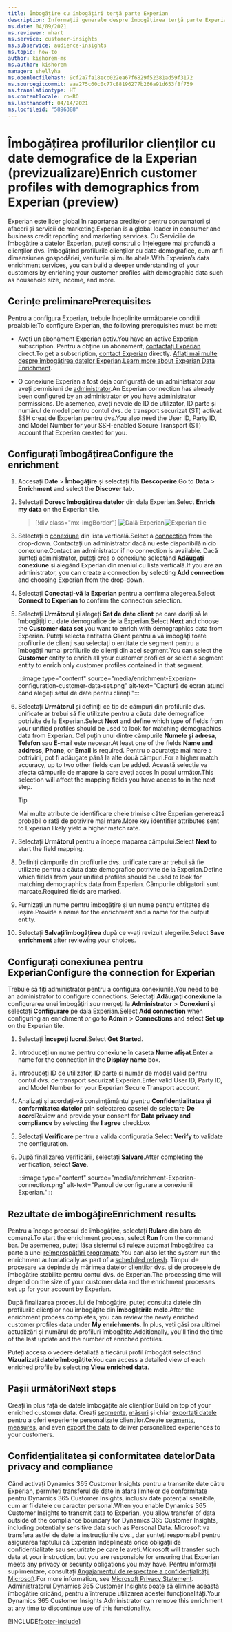 ```yaml
---
title: Îmbogățire cu îmbogățiri terță parte Experian
description: Informații generale despre îmbogățirea terță parte Experian.
ms.date: 04/09/2021
ms.reviewer: mhart
ms.service: customer-insights
ms.subservice: audience-insights
ms.topic: how-to
author: kishorem-ms
ms.author: kishorem
manager: shellyha
ms.openlocfilehash: 9cf2a7fa18ecc022ea67f6829f52381ad59f3172
ms.sourcegitcommit: aaa275c60c0c77c88196277b266a91d653f8f759
ms.translationtype: HT
ms.contentlocale: ro-RO
ms.lasthandoff: 04/14/2021
ms.locfileid: "5896388"
---
```

# <a name="enrich-customer-profiles-with-demographics-from-experian-preview"></a><span data-ttu-id="3b33f-103">Îmbogățirea profilurilor clienților cu date demografice de la Experian (previzualizare)</span><span class="sxs-lookup"><span data-stu-id="3b33f-103">Enrich customer profiles with demographics from Experian (preview)</span></span>

<span data-ttu-id="3b33f-104">Experian este lider global în raportarea creditelor pentru consumatori și afaceri și servicii de marketing.</span><span class="sxs-lookup"><span data-stu-id="3b33f-104">Experian is a global leader in consumer and business credit reporting and marketing services.</span></span> <span data-ttu-id="3b33f-105">Cu Serviciile de îmbogățire a datelor Experian, puteți construi o înțelegere mai profundă a clienților dvs. îmbogățind profilurile clienților cu date demografice, cum ar fi dimensiunea gospodăriei, veniturile și multe altele.</span><span class="sxs-lookup"><span data-stu-id="3b33f-105">With Experian’s data enrichment services, you can build a deeper understanding of your customers by enriching your customer profiles with demographic data such as household size, income, and more.</span></span>

## <a name="prerequisites"></a><span data-ttu-id="3b33f-106">Cerințe preliminare</span><span class="sxs-lookup"><span data-stu-id="3b33f-106">Prerequisites</span></span>

<span data-ttu-id="3b33f-107">Pentru a configura Experian, trebuie îndeplinite următoarele condiții prealabile:</span><span class="sxs-lookup"><span data-stu-id="3b33f-107">To configure Experian, the following prerequisites must be met:</span></span>

- <span data-ttu-id="3b33f-108">Aveți un abonament Experian activ.</span><span class="sxs-lookup"><span data-stu-id="3b33f-108">You have an active Experian subscription.</span></span> <span data-ttu-id="3b33f-109">Pentru a obține un abonament, [contactați Experian](https://www.experian.com/marketing-services/contact) direct.</span><span class="sxs-lookup"><span data-stu-id="3b33f-109">To get a subscription, [contact Experian](https://www.experian.com/marketing-services/contact) directly.</span></span> <span data-ttu-id="3b33f-110">[Aflați mai multe despre îmbogățirea datelor Experian](https://www.experian.com/marketing-services/microsoft?cmpid=ems_web_mci_cdppage).</span><span class="sxs-lookup"><span data-stu-id="3b33f-110">[Learn more about Experian Data Enrichment](https://www.experian.com/marketing-services/microsoft?cmpid=ems_web_mci_cdppage).</span></span>

- <span data-ttu-id="3b33f-111">O conexiune Experian a fost deja configurată de un administrator *sau* aveți permisiuni de [administrator](permissions.md#administrator).</span><span class="sxs-lookup"><span data-stu-id="3b33f-111">An Experian connection has already been configured by an administrator *or* you have [administrator](permissions.md#administrator) permissions.</span></span> <span data-ttu-id="3b33f-112">De asemenea, aveți nevoie de ID de utilizator, ID parte și numărul de model pentru contul dvs. de transport securizat (ST) activat SSH creat de Experian pentru dvs.</span><span class="sxs-lookup"><span data-stu-id="3b33f-112">You also need the User ID, Party ID, and Model Number for your SSH-enabled Secure Transport (ST) account that Experian created for you.</span></span>

## <a name="configure-the-enrichment"></a><span data-ttu-id="3b33f-113">Configurați îmbogățirea</span><span class="sxs-lookup"><span data-stu-id="3b33f-113">Configure the enrichment</span></span>

1. <span data-ttu-id="3b33f-114">Accesați **Date** > **Îmbogățire** și selectați fila **Descoperire**.</span><span class="sxs-lookup"><span data-stu-id="3b33f-114">Go to **Data** > **Enrichment** and select the **Discover** tab.</span></span>

1. <span data-ttu-id="3b33f-115">Selectați **Doresc îmbogățirea datelor** din dala Experian.</span><span class="sxs-lookup"><span data-stu-id="3b33f-115">Select **Enrich my data** on the Experian tile.</span></span>

   > [!div class="mx-imgBorder"]
   > <span data-ttu-id="3b33f-116">![Dală Experian](media/experian-tile.png "Dală Experian")</span><span class="sxs-lookup"><span data-stu-id="3b33f-116">![Experian tile](media/experian-tile.png "Experian tile")</span></span>
   > 

1. <span data-ttu-id="3b33f-117">Selectați o [conexiune](connections.md) din lista verticală.</span><span class="sxs-lookup"><span data-stu-id="3b33f-117">Select a [connection](connections.md) from the drop-down.</span></span> <span data-ttu-id="3b33f-118">Contactați un administrator dacă nu este disponibilă nicio conexiune.</span><span class="sxs-lookup"><span data-stu-id="3b33f-118">Contact an administrator if no connection is available.</span></span> <span data-ttu-id="3b33f-119">Dacă sunteți administrator, puteți crea o conexiune selectând **Adăugați conexiune** și alegând Experian din meniul cu lista verticală.</span><span class="sxs-lookup"><span data-stu-id="3b33f-119">If you are an administrator, you can create a connection by selecting **Add connection** and choosing Experian from the drop-down.</span></span> 

1. <span data-ttu-id="3b33f-120">Selectați **Conectați-vă la Experian** pentru a confirma alegerea.</span><span class="sxs-lookup"><span data-stu-id="3b33f-120">Select **Connect to Experian** to confirm the connection selection.</span></span>

1.  <span data-ttu-id="3b33f-121">Selectați **Următorul** și alegeți **Set de date client** pe care doriți să le îmbogățiți cu date demografice de la Experian.</span><span class="sxs-lookup"><span data-stu-id="3b33f-121">Select **Next** and choose the **Customer data set** you want to enrich with demographics data from Experian.</span></span> <span data-ttu-id="3b33f-122">Puteți selecta entitatea **Client** pentru a vă îmbogăți toate profilurile de clienți sau selectați o entitate de segment pentru a îmbogăți numai profilurile de clienți din acel segment.</span><span class="sxs-lookup"><span data-stu-id="3b33f-122">You can select the **Customer** entity to enrich all your customer profiles or select a segment entity to enrich only customer profiles contained in that segment.</span></span>

    :::image type="content" source="media/enrichment-Experian-configuration-customer-data-set.png" alt-text="Captură de ecran atunci când alegeți setul de date pentru clienți.":::

1. <span data-ttu-id="3b33f-124">Selectați **Următorul** și definiți ce tip de câmpuri din profilurile dvs. unificate ar trebui să fie utilizate pentru a căuta date demografice potrivite de la Experian.</span><span class="sxs-lookup"><span data-stu-id="3b33f-124">Select **Next** and define which type of fields from your unified profiles should be used to look for matching demographics data from Experian.</span></span> <span data-ttu-id="3b33f-125">Cel puțin unul dintre câmpurile **Numele și adresa**, **Telefon** sau **E-mail** este necesar.</span><span class="sxs-lookup"><span data-stu-id="3b33f-125">At least one of the fields **Name and address**, **Phone**, or **Email** is required.</span></span> <span data-ttu-id="3b33f-126">Pentru o acuratețe mai mare a potrivirii, pot fi adăugate până la alte două câmpuri.</span><span class="sxs-lookup"><span data-stu-id="3b33f-126">For a higher match accuracy, up to two other fields can be added.</span></span> <span data-ttu-id="3b33f-127">Această selecție va afecta câmpurile de mapare la care aveți acces în pasul următor.</span><span class="sxs-lookup"><span data-stu-id="3b33f-127">This selection will affect the mapping fields you have access to in the next step.</span></span>

    > [!TIP]
    > <span data-ttu-id="3b33f-128">Mai multe atribute de identificare cheie trimise către Experian generează probabil o rată de potrivire mai mare.</span><span class="sxs-lookup"><span data-stu-id="3b33f-128">More key identifier attributes sent to Experian likely yield a higher match rate.</span></span>

1. <span data-ttu-id="3b33f-129">Selectați **Următorul** pentru a începe maparea câmpului.</span><span class="sxs-lookup"><span data-stu-id="3b33f-129">Select **Next** to start the field mapping.</span></span>

1. <span data-ttu-id="3b33f-130">Definiți câmpurile din profilurile dvs. unificate care ar trebui să fie utilizate pentru a căuta date demografice potrivite de la Experian.</span><span class="sxs-lookup"><span data-stu-id="3b33f-130">Define which fields from your unified profiles should be used to look for matching demographics data from Experian.</span></span> <span data-ttu-id="3b33f-131">Câmpurile obligatorii sunt marcate.</span><span class="sxs-lookup"><span data-stu-id="3b33f-131">Required fields are marked.</span></span>

1. <span data-ttu-id="3b33f-132">Furnizați un nume pentru îmbogățire și un nume pentru entitatea de ieșire.</span><span class="sxs-lookup"><span data-stu-id="3b33f-132">Provide a name for the enrichment and a name for the output entity.</span></span>

1. <span data-ttu-id="3b33f-133">Selectați **Salvați îmbogățirea** după ce v-ați revizuit alegerile.</span><span class="sxs-lookup"><span data-stu-id="3b33f-133">Select **Save enrichment** after reviewing your choices.</span></span>

## <a name="configure-the-connection-for-experian"></a><span data-ttu-id="3b33f-134">Configurați conexiunea pentru Experian</span><span class="sxs-lookup"><span data-stu-id="3b33f-134">Configure the connection for Experian</span></span> 

<span data-ttu-id="3b33f-135">Trebuie să fiți administrator pentru a configura conexiunile.</span><span class="sxs-lookup"><span data-stu-id="3b33f-135">You need to be an administrator to configure connections.</span></span> <span data-ttu-id="3b33f-136">Selectați **Adăugați conexiune** la configurarea unei îmbogățiri *sau* mergeți la **Administrator** > **Conexiuni** și selectați **Configurare** pe dala Experian.</span><span class="sxs-lookup"><span data-stu-id="3b33f-136">Select **Add connection** when configuring an enrichment *or* go to **Admin** > **Connections** and select **Set up** on the Experian tile.</span></span>

1. <span data-ttu-id="3b33f-137">Selectați **Începeți lucrul**.</span><span class="sxs-lookup"><span data-stu-id="3b33f-137">Select **Get Started**.</span></span>

1. <span data-ttu-id="3b33f-138">Introduceți un nume pentru conexiune în caseta **Nume afișat**.</span><span class="sxs-lookup"><span data-stu-id="3b33f-138">Enter a name for the connection in the **Display name** box.</span></span>

1. <span data-ttu-id="3b33f-139">Introduceți ID de utilizator, ID parte și număr de model valid pentru contul dvs. de transport securizat Experian.</span><span class="sxs-lookup"><span data-stu-id="3b33f-139">Enter valid User ID, Party ID, and Model Number for your Experian Secure Transport account.</span></span>

1. <span data-ttu-id="3b33f-140">Analizați și acordați-vă consimțământul pentru **Confidențialitatea și conformitatea datelor** prin selectarea casetei de selectare **De acord**</span><span class="sxs-lookup"><span data-stu-id="3b33f-140">Review and provide your consent for **Data privacy and compliance** by selecting the **I agree** checkbox</span></span>

1. <span data-ttu-id="3b33f-141">Selectați **Verificare** pentru a valida configurația.</span><span class="sxs-lookup"><span data-stu-id="3b33f-141">Select **Verify** to validate the configuration.</span></span>

1. <span data-ttu-id="3b33f-142">După finalizarea verificării, selectați **Salvare**.</span><span class="sxs-lookup"><span data-stu-id="3b33f-142">After completing the verification, select **Save**.</span></span>
   
   :::image type="content" source="media/enrichment-Experian-connection.png" alt-text="Panoul de configurare a conexiunii Experian.":::

## <a name="enrichment-results"></a><span data-ttu-id="3b33f-144">Rezultate de îmbogățire</span><span class="sxs-lookup"><span data-stu-id="3b33f-144">Enrichment results</span></span>

<span data-ttu-id="3b33f-145">Pentru a începe procesul de îmbogățire, selectați **Rulare** din bara de comenzi.</span><span class="sxs-lookup"><span data-stu-id="3b33f-145">To start the enrichment process, select **Run** from the command bar.</span></span> <span data-ttu-id="3b33f-146">De asemenea, puteți lăsa sistemul să ruleze automat îmbogățirea ca parte a unei [reîmprospătări programate](system.md#schedule-tab).</span><span class="sxs-lookup"><span data-stu-id="3b33f-146">You can also let the system run the enrichment automatically as part of a [scheduled refresh](system.md#schedule-tab).</span></span> <span data-ttu-id="3b33f-147">Timpul de procesare va depinde de mărimea datelor clienților dvs. și de procesele de îmbogățire stabilite pentru contul dvs. de Experian.</span><span class="sxs-lookup"><span data-stu-id="3b33f-147">The processing time will depend on the size of your customer data and the enrichment processes set up for your account by Experian.</span></span>

<span data-ttu-id="3b33f-148">După finalizarea procesului de îmbogățire, puteți consulta datele din profilurile clienților nou îmbogățite din **Îmbogățirile mele**.</span><span class="sxs-lookup"><span data-stu-id="3b33f-148">After the enrichment process completes, you can review the newly enriched customer profiles data under **My enrichments**.</span></span> <span data-ttu-id="3b33f-149">În plus, veți găsi ora ultimei actualizări și numărul de profiluri îmbogățite.</span><span class="sxs-lookup"><span data-stu-id="3b33f-149">Additionally, you'll find the time of the last update and the number of enriched profiles.</span></span>

<span data-ttu-id="3b33f-150">Puteți accesa o vedere detaliată a fiecărui profil îmbogățit selectând **Vizualizați datele îmbogățite**.</span><span class="sxs-lookup"><span data-stu-id="3b33f-150">You can access a detailed view of each enriched profile by selecting **View enriched data**.</span></span>

## <a name="next-steps"></a><span data-ttu-id="3b33f-151">Pașii următori</span><span class="sxs-lookup"><span data-stu-id="3b33f-151">Next steps</span></span>

<span data-ttu-id="3b33f-152">Creați în plus față de datele îmbogățite ale clienților.</span><span class="sxs-lookup"><span data-stu-id="3b33f-152">Build on top of your enriched customer data.</span></span> <span data-ttu-id="3b33f-153">Creați [segmente](segments.md), [măsuri](measures.md) și chiar [exportați datele](export-destinations.md) pentru a oferi experiențe personalizate clienților.</span><span class="sxs-lookup"><span data-stu-id="3b33f-153">Create [segments](segments.md), [measures](measures.md), and even [export the data](export-destinations.md) to deliver personalized experiences to your customers.</span></span>

## <a name="data-privacy-and-compliance"></a><span data-ttu-id="3b33f-154">Confidențialitatea și conformitatea datelor</span><span class="sxs-lookup"><span data-stu-id="3b33f-154">Data privacy and compliance</span></span>

<span data-ttu-id="3b33f-155">Când activați Dynamics 365 Customer Insights pentru a transmite date către Experian, permiteți transferul de date în afara limitelor de conformitate pentru Dynamics 365 Customer Insights, inclusiv date potențial sensibile, cum ar fi datele cu caracter personal.</span><span class="sxs-lookup"><span data-stu-id="3b33f-155">When you enable Dynamics 365 Customer Insights to transmit data to Experian, you allow transfer of data outside of the compliance boundary for Dynamics 365 Customer Insights, including potentially sensitive data such as Personal Data.</span></span> <span data-ttu-id="3b33f-156">Microsoft va transfera astfel de date la instrucțiunile dvs., dar sunteți responsabil pentru asigurarea faptului că Experian îndeplinește orice obligații de confidențialitate sau securitate pe care le aveți.</span><span class="sxs-lookup"><span data-stu-id="3b33f-156">Microsoft will transfer such data at your instruction, but you are responsible for ensuring that Experian meets any privacy or security obligations you may have.</span></span> <span data-ttu-id="3b33f-157">Pentru informații suplimentare, consultați [Angajamentul de respectare a confidențialității Microsoft](https://go.microsoft.com/fwlink/?linkid=396732).</span><span class="sxs-lookup"><span data-stu-id="3b33f-157">For more information, see [Microsoft Privacy Statement](https://go.microsoft.com/fwlink/?linkid=396732).</span></span>
<span data-ttu-id="3b33f-158">Administratorul Dynamics 365 Customer Insights poate să elimine această îmbogățire oricând, pentru a întrerupe utilizarea acestei funcționalități.</span><span class="sxs-lookup"><span data-stu-id="3b33f-158">Your Dynamics 365 Customer Insights Administrator can remove this enrichment at any time to discontinue use of this functionality.</span></span>


[!INCLUDE[footer-include](../includes/footer-banner.md)]
